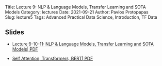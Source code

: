 Title: Lecture 9: NLP & Language Models, Transfer Learning and SOTA Models
Category: lectures
Date: 2021-09-21
Author: Pavlos Protopapas
Slug: lecture5
Tags: Advanced Practical Data Science, Introduction, TF Data 

## Slides


- [Lecture 9-10-11: NLP & Language Models, Transfer Learning and SOTA Models| PDF]({attach}presentation/lecture9.pdf) 

- [Self Attention, Transformers, BERT| PDF]({attach}presentation/S8_h.pdf) 
